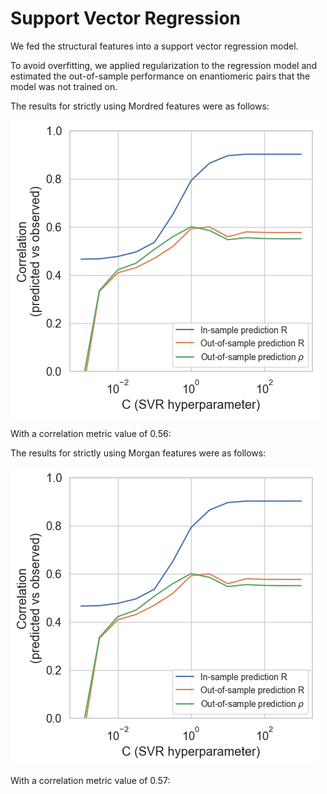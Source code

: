 # Support Vector Regression

We fed the structural features into a support vector regression model.

To avoid overfitting, we applied regularization to the regression model and estimated the out-of-sample performance on enantiomeric pairs that the model was not trained on.

The results for strictly using Mordred features were as follows:

<img src="./modelresults/mordred.png">

With a correlation metric value of 0.56:


The results for strictly using Morgan features were as follows:

<img src="./modelresults/mordred.png">

With a correlation metric value of 0.57:

